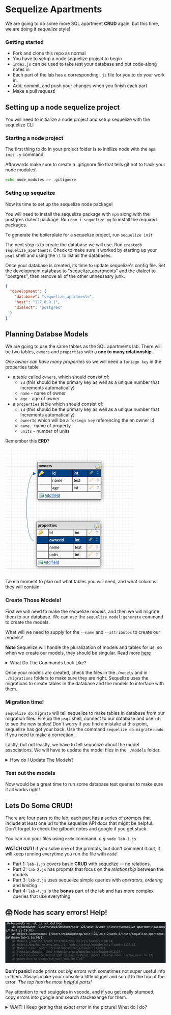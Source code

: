 # Sequelize Apartments

We are going to do some more SQL apartment **CRUD** again, but this time, we are doing it *sequelize* style!

### Getting started

* Fork and clone this repo as normal
* You have to setup a node sequelize project to begin
* `index.js` can be used to take test your database and put code-along notes in
* Each part of the lab has a corresponding `.js` file for you to do your work in. 
* Add, commit, and push your changes when you finish each part
* Make a pull request!

## Setting up a node sequelize project

You will need to initialize a node project and setup sequelize with the sequelize CLI

### Starting a node project

The first thing to do in your project folder is to initilize node with the `npm init -y` command. 

Aftarwards make sure to create a .gitignore file that tells git not to track your node modules!

```bash
echo node_modules >> .gitignore
```

### Seting up sequelize

Now its time to set up the sequelize node package! 

You will need to install the sequelize package with `npm` along with the postgres dialect package. Run `npm i sequelize pg` to install the required packages.

To generate the boilerplate for a sequelize project, run `sequelize init`

The next step is to create the database we will use. Run `createdb sequelize_apartments`. Check to make sure it worked by starting up your `psql` shell and using the `\l` to list all the databases. 

Once your database is created, its time to update sequelize's config file. Set the development database to "sequelize_apartments" and the dialect to "postgres", then remove all of the other unnessasry junk.

```json
{
  "development": {
    "database": "sequelize_apartments",
    "host": "127.0.0.1",
    "dialect": "postgres"
  }
}
```

## Planning Databse Models

We are going to use the same tables as the SQL apartments lab. There will be two tables, `owners` and `properties` with a **one to many relationship**. 

*One owner can have many properties* so we will need a `foriegn key` in the properties table

- a table called `owners`, which should consist of:
  + `id` (this should be the primary key as well as a unique number that increments automatically)
  + `name` - name of owner
  + `age` - age of owner
- a `properties` table which should consist of:
  + `id` (this should be the primary key as well as a unique number that increments automatically)
  + `ownerId` which will be a `foriegn key` referencing the an owner id
  + `name` - name of property
  + `units` - number of units

Remember this **ERD**?

![ERD](./img/ERD.png)



Take a moment to plan out what tables you will need, and what columns they will contain.

### Create Those Models!

First we will need to make the sequelize models, and then we will migrate them to our database. We can use the `sequelize model:generate` command to create the models. 

What will we need to supply for the `--name` and `--attributes` to create our models?

**Note** Sequelize will handle the pluralization of models and tables for us, so when we create our models, they should be singular. Read more [here](https://sequelize.org/master/manual/naming-strategies.html#singular-vs--plural)

<details>
  <summary>What Do The Commands Look Like?</summary>

  ```bash
  sequelize model:generate --name owner --attributes name:text,age:integer
  sequelize model:generate --name property --attributes name:text,units:integer,ownerId:integer
  ```
</details>

Once your models are created, check the files in  the`./models` and in `./migrations` folders to make sure they are right. Sequelize uses the migrations to create tables in the database and the models to interface with them.

### Migration time! 

`sequelize db:migrate` will tell sequelize to make tables in database from our migration files. Fire up the `psql` shell, connect to our database and use `\dt` to see the new tables! Don't worry if you find a mistake at this point, sequelize has got your back. Use the command `sequelize db:migrate:undo` if you need to make a correction.

Lastly, but not leastly, we have to tell sequelize about the model associations. We will have to update the model files in the `./models` folder.

<details>
  <summary>How do I Update The Models?</summary>

  *One owner can have many properties,* so we need to update `./models/owner.js` to reflect this:

  ```javascript
    static associate(models) {
      // define association here
      models.owner.hasMany(models.property)
    }
  ```

  *One property can have only one owner,* so we need to update `./models/property.js` to reflect this:

  ```javascript
    static associate(models) {
      // define association here
      models.property.belongsTo(models.owner)
    }
  ```
</details>

### Test out the models

Now would be a great time to run some database test queries to make sure it all works right!

## Lets Do Some **CRUD**!

There are four parts to the lab, each part has a series of prompts that include at least one url to the sequelize API docs that might be helpful. Don't forget to check the gitbook notes and google if you get stuck.

You can run your files using `node` command. *e.g* `node lab-1.js`

**WATCH OUT!** if you solve one of the prompts, but don't comment it out, it will keep running everytime you run the file with `node`!

* Part 1: `lab-1.js` covers basic **CRUD** with sequelize -- no relations.
* Part 2: `lab-2.js` has propmts that focus on the *relationship* between the models
* Part 3: `lab-3.js` uses sequelize simple queries with *operators*, *ordering* and *limiting*
* Part 4: `lab-4.js` is the **bonus** part of the lab and has more complex queries that use everything

## 😱 Node has scary errors! Help!

![AHHHHHHHHHH](./img/error.png)

**Don't panic!** node prints out *big* errors with sometimes not super useful info in them. Always make your console a little bigger and scroll to the top of the error. *The top has the most helpful parts!* 

Pay attention to red squiggles in vscode, and if you get really stumped, copy errors into google and search stackexange for them. 

<details>
  <summary>WAIT! I Keep getting that <i>exact error</i> in the picture! What do I do?</summary>

  hmmm... it says `db` is not defined...

  Did you remember to require your models at the top of your file?

  ```javascript
  // 1. require your models
  const db = require('./models')
  ```
</details>
